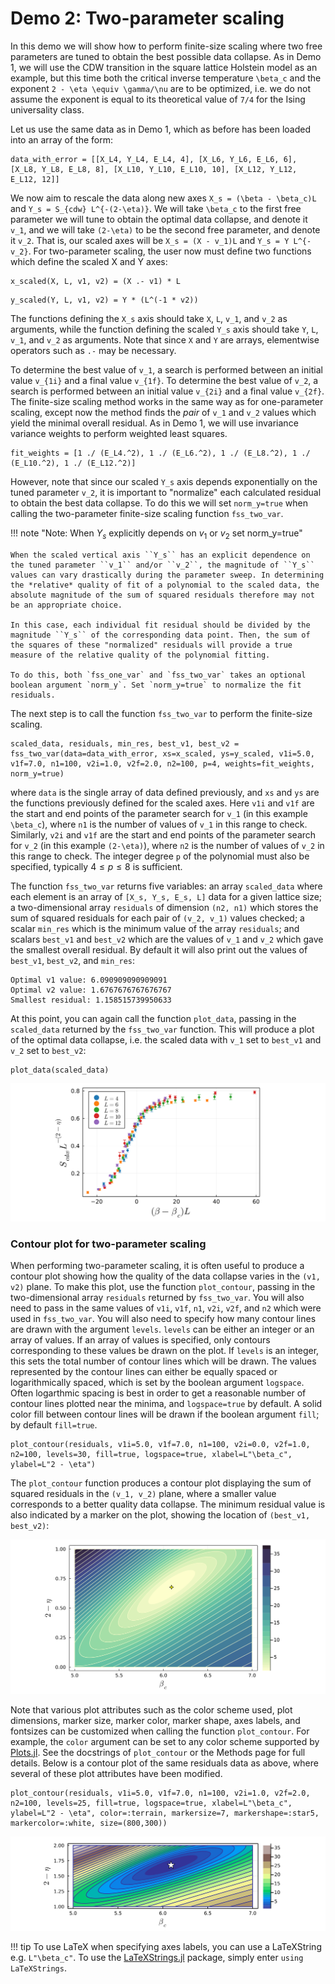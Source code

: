 # Demo 2: Two-parameter scaling

In this demo we will show how to perform finite-size scaling where two free parameters are tuned to obtain the best possible data collapse. As in Demo 1, we will use the CDW transition in the square lattice Holstein model as an example, but this time both the critical inverse temperature ``\beta_c`` and the exponent ``2 - \eta \equiv \gamma/\nu`` are to be optimized, i.e. we do not assume the exponent is equal to its theoretical value of ``7/4`` for the Ising universality class.

Let us use the same data as in Demo 1, which as before has been loaded into an array of the form:

```@julia
data_with_error = [[X_L4, Y_L4, E_L4, 4], [X_L6, Y_L6, E_L6, 6], [X_L8, Y_L8, E_L8, 8], [X_L10, Y_L10, E_L10, 10], [X_L12, Y_L12, E_L12, 12]]
```

We now aim to rescale the data along new axes ``X_s = (\beta - \beta_c)L`` and ``Y_s = S_{cdw} L^{-(2-\eta)}``. We will take ``\beta_c`` to the first free parameter we will tune to obtain the optimal data collapse, and denote it ``v_1``, and we will take ``(2-\eta)`` to be the second free parameter, and denote it ``v_2``. That is, our scaled axes will be ``X_s = (X - v_1)L`` and ``Y_s = Y L^{-v_2}``. For two-parameter scaling, the user now must define two functions which define the scaled X and Y axes:


```@julia
x_scaled(X, L, v1, v2) = (X .- v1) * L
```
```@julia
y_scaled(Y, L, v1, v2) = Y * (L^(-1 * v2))
```

The functions defining the ``X_s`` axis should take ``X``, ``L``, ``v_1``, and ``v_2`` as arguments, while the function defining the scaled ``Y_s`` axis should take ``Y``, ``L``, ``v_1``, and ``v_2`` as arguments. Note that since ``X`` and ``Y`` are arrays, elementwise operators such as ``.-`` may be necessary.

To determine the best value of ``v_1``, a search is performed between an initial value ``v_{1i}`` and a final value ``v_{1f}``.  To determine the best value of ``v_2``, a search is performed between an initial value ``v_{2i}`` and a final value ``v_{2f}``. The finite-size scaling method works in the same way as for one-parameter scaling, except now the method finds the *pair* of ``v_1`` and ``v_2`` values which yield the minimal overall residual. As in Demo 1, we will use invariance variance weights to perform weighted least squares. 

```@julia
fit_weights = [1 ./ (E_L4.^2), 1 ./ (E_L6.^2), 1 ./ (E_L8.^2), 1 ./ (E_L10.^2), 1 ./ (E_L12.^2)]
```

However, note that since our scaled ``Y_s`` axis depends exponentially on the tuned parameter ``v_2``, it is important to "normalize" each calculated residual to obtain the best data collapse. To do this we will set `norm_y=true` when calling the two-parameter finite-size scaling function `fss_two_var`.

!!! note "Note: When $Y_s$ explicitly depends on $v_1$ or $v_2$ set norm_y=true"

    When the scaled vertical axis ``Y_s`` has an explicit dependence on the tuned parameter ``v_1`` and/or ``v_2``, the magnitude of ``Y_s`` values can vary drastically during the parameter sweep. In determining the *relative* quality of fit of a polynomial to the scaled data, the absolute magnitude of the sum of squared residuals therefore may not be an appropriate choice. 
    
    In this case, each individual fit residual should be divided by the magnitude ``Y_s`` of the corresponding data point. Then, the sum of the squares of these "normalized" residuals will provide a true measure of the relative quality of the polynomial fitting.
    
    To do this, both `fss_one_var` and `fss_two_var` takes an optional boolean argument `norm_y`. Set `norm_y=true` to normalize the fit residuals. 

The next step is to call the function `fss_two_var` to perform the finite-size scaling. 

```@julia
scaled_data, residuals, min_res, best_v1, best_v2 = fss_two_var(data=data_with_error, xs=x_scaled, ys=y_scaled, v1i=5.0, v1f=7.0, n1=100, v2i=1.0, v2f=2.0, n2=100, p=4, weights=fit_weights, norm_y=true)
```

where `data` is the single array of data defined previously, and `xs` and `ys` are the functions previously defined for the scaled axes. Here `v1i` and `v1f` are the start and end points of the parameter search for ``v_1`` (in this example ``\beta_c``), where `n1` is the number of values of ``v_1`` in this range to check. Similarly, `v2i` and `v1f` are the start and end points of the parameter search for ``v_2`` (in this example ``(2-\eta)``), where `n2` is the number of values of ``v_2`` in this range to check.  The integer degree ``p`` of the polynomial must also be specified, typically $4 \leq p \leq 8$ is sufficient.  


The function `fss_two_var` returns five variables: an array `scaled_data` where each element is an array of ``[X_s, Y_s, E_s, L]`` data for a given lattice size; a two-dimensional array `residuals` of dimension `(n2, n1)` which stores the sum of squared residuals for each pair of ``(v_2, v_1)`` values checked; a scalar `min_res` which is the minimum value of the array `residuals`; and scalars `best_v1` and `best_v2` which are the values of ``v_1`` and ``v_2`` which gave the smallest overall residual. By default it will also print out the values of `best_v1`, `best_v2`, and `min_res`:

```@julia
Optimal v1 value: 6.090909090909091
Optimal v2 value: 1.6767676767676767
Smallest residual: 1.158515739950633 
```
At this point, you can again call the function `plot_data`, passing in the `scaled_data` returned by the `fss_two_var` function. This will produce a plot of the optimal data collapse, i.e. the scaled data with ``v_1`` set to `best_v1` and ``v_2`` set to `best_v2`:

```@julia
plot_data(scaled_data)
```

![Scaled data](scaled_data_2.png)

### Contour plot for two-parameter scaling

When performing two-parameter scaling, it is often useful to produce a contour plot showing how the quality of the data collapse varies in the ``(v1, v2)`` plane. To make this plot, use the function `plot_contour`, passing in the two-dimensional array `residuals` returned by `fss_two_var`. You will also need to pass in the same values of `v1i`, `v1f`, `n1`, `v2i`, `v2f`, and `n2` which were used in `fss_two_var`. You will also need to specify how many contour lines are drawn with the argument `levels`. `levels` can be either an integer or an array of values. If an array of values is specified, only contours corresponding to these values be drawn on the plot. If `levels` is an integer, this sets the total number of contour lines which will be drawn. The values represented by the contour lines can either be equally spaced or logarithmically spaced, which is set by the boolean argument `logspace`. Often logarthmic spacing is best in order to get a reasonable number of contour lines plotted near the minima, and `logspace=true` by default. A solid color fill between contour lines will be drawn if the boolean argument `fill`; by default `fill=true`. 

```@julia
plot_contour(residuals, v1i=5.0, v1f=7.0, n1=100, v2i=0.0, v2f=1.0, n2=100, levels=30, fill=true, logspace=true, xlabel=L"\beta_c", ylabel=L"2 - \eta") 
```

The `plot_contour` function produces a contour plot displaying the sum of squared residuals in the ``(v_1, v_2)`` plane, where a smaller value corresponds to a better quality data collapse. The minimum residual value is also indicated by a marker on the plot, showing the location of `(best_v1, best_v2)`:

![Contour plot 1](contour_plot_1.png)

Note that various plot attributes such as the color scheme used, plot dimensions, marker size, marker color, marker shape, axes labels, and fontsizes can be customized when calling the function `plot_contour`. For example, the `color` argument can be set to any color scheme supported by [Plots.jl](https://github.com/JuliaPlots/Plots.jl). See the docstrings of `plot_contour` or the Methods page for full details. Below is a contour plot of the same residuals data as above, where several of these plot attributes have been modified.

```@julia
plot_contour(residuals, v1i=5.0, v1f=7.0, n1=100, v2i=1.0, v2f=2.0, n2=100, levels=25, fill=true, logspace=true, xlabel=L"\beta_c", ylabel=L"2 - \eta", color=:terrain, markersize=7, markershape=:star5, markercolor=:white, size=(800,300)) 
```

![Contour plot 2](contour_plot_2.png)


!!! tip
    To use LaTeX when specifying axes labels, you can use a LaTeXString e.g. `L"\beta_c"`. To use the [LaTeXStrings.jl](https://github.com/stevengj/LaTeXStrings.jl) package, simply enter `using LaTeXStrings`.